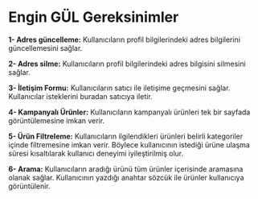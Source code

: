 # Engin GÜL Gereksinimler

**1- Adres güncelleme:** Kullanıcıların profil bilgilerindeki adres bilgilerini güncellemesini sağlar.

**2- Adres silme:** Kullanıcıların profil bilgilerindeki adres bilgisini silmesini sağlar.

**3- İletişim Formu:** Kullanıcıların satıcı ile iletişime geçmesini sağlar. Kullanıcılar isteklerini buradan satıcıya iletir.

**4- Kampanyalı Ürünler:** Kullanıcıların kampanyalı ürünleri tek bir sayfada görüntülemesine imkan verir.

**5- Ürün Filtreleme:** Kullanıcıların ilgilendikleri ürünleri belirli kategoriler içinde filtremesine imkan verir. Böylece kullanıcının istediği ürüne ulaşma süresi kısaltılarak kullanıcı deneyimi iyileştirilmiş olur.

**6- Arama:** Kullanıcıların aradığı ürünü tüm ürünler içerisinde aramasına olanak sağlar. Kullanıcının yazdığı anahtar sözcük ile ürünler kullanıcıya görüntülenir.


